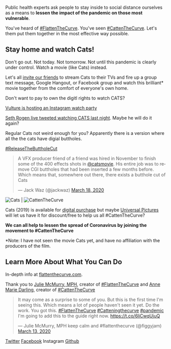 Public health experts ask people to stay inside to social distance ourselves as a means to **lessen the impact of the pandemic on those most vulnerable**.

You've heard of [#FlattenTheCurve](https://www.flattenthecurve.com/). You've seen [#CattenTheCurve](https://twitter.com/amdar1ing/status/1237880129575157760). Let's them put them together in the most effective way possible.

## Stay home and watch Cats!

Don't go out. Not today. Not tomorrow. Not until this pandemic is clearly under control. Watch a movie (like Cats) instead.

Let's all [invite our friends](https://www.facebook.com/events/209163706819909/) to stream Cats to their TVs and fire up a group text message, Google Hangout, or Facebook group and watch this brilliant* movie together from the comfort of everyone's own home.

Don't want to pay to own the digitl rights to watch CATS?

[Vulture is hosting an Instagram watch party](https://www.vulture.com/2020/03/watch-cats-with-us-on-instagram-live-tonight.html)

[Seth Rogen live tweeted watching CATS last night](https://twitter.com/Sethrogen/status/1240122704226811906). Maybe he will do it again?

Regular Cats not weird enough for you? Apparently there is a version where all the the cats have digial buttholes.

[#ReleaseTheButtholeCut](https://twitter.com/hashtag/ReleaseTheButtholeCut)

<blockquote class="twitter-tweet"><p lang="en" dir="ltr">A VFX producer friend of a friend was hired in November to finish some of the 400 effects shots in <a href="https://twitter.com/catsmovie?ref_src=twsrc%5Etfw">@catsmovie</a>. His entire job was to remove CGI buttholes that had been inserted a few months before. Which means that, somewhere out there, there exists a butthole cut of Cats</p>&mdash; Jack Waz (@jackwaz) <a href="https://twitter.com/jackwaz/status/1240135051288948742?ref_src=twsrc%5Etfw">March 18, 2020</a></blockquote>

![Cats](https://upload.wikimedia.org/wikipedia/en/thumb/c/cf/Cats_2019_poster.jpg/220px-Cats_2019_poster.jpg) | ![CattenTheCurve](https://pbs.twimg.com/media/ES3VTrgUMAAyEFp?format=jpg&name=small)

Cats (2019) is available for [digital purchase](https://www.playbill.com/article/cats-movie-sets-digital-blu-ray-and-dvd-release-dates) but maybe [Universal Pictures](https://twitter.com/UniversalPics) will let us have it for discount/free to help us all #CattenTheCurve?

**We can all help to lessen the spread of Coronavirus by joining the movement to #CattenTheCurve**

*Note: I have not seen the movie Cats yet, and have no affiliation with the producers of the film.

## Learn More About What You Can Do

In-depth info at [flattenthecurve.com](https://www.flattenthecurve.com/).

Thank you to [Julie McMurry, MPH](https://twitter.com/figgyjam), creator of [#FlattenTheCurve](https://www.flattenthecurve.com/) and [Anne Marie Darling](https://twitter.com/amdar1ing), creator of [#CattenTheCurve](https://twitter.com/amdar1ing/status/1237880129575157760)

<blockquote class="twitter-tweet"><p lang="en" dir="ltr">It may come as a surprise to some of you. But this is the first time I&#39;m seeing this. Which means a lot of people haven&#39;t seen it yet. Do the work. You got this. <a href="https://twitter.com/hashtag/FlattenTheCurve?src=hash&amp;ref_src=twsrc%5Etfw">#FlattenTheCurve</a> <a href="https://twitter.com/hashtag/Catteningthecurve?src=hash&amp;ref_src=twsrc%5Etfw">#Catteningthecurve</a> <a href="https://twitter.com/hashtag/pandemic?src=hash&amp;ref_src=twsrc%5Etfw">#pandemic</a> I&#39;m going to add this to the guide right now. <a href="https://t.co/6liCwqUjuQ">https://t.co/6liCwqUjuQ</a></p>&mdash; Julie McMurry, MPH keep calm and #flattenthecurve (@figgyjam) <a href="https://twitter.com/figgyjam/status/1238301836676698112?ref_src=twsrc%5Etfw">March 13, 2020</a></blockquote>

[Twitter](https://twitter.com/CattenTheCurve)
[Facebook](http://facebook.com/cattenthecurve)
Instagram
[Github](https://github.com/npstorey/cattenthecurve)
